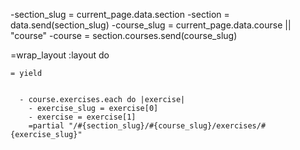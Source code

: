 -section_slug = current_page.data.section
-section = data.send(section_slug)
-course_slug = current_page.data.course || "course"
-course = section.courses.send(course_slug)

=wrap_layout :layout do

    = yield


      - course.exercises.each do |exercise|
        - exercise_slug = exercise[0]
        - exercise = exercise[1]
        =partial "/#{section_slug}/#{course_slug}/exercises/#{exercise_slug}"

